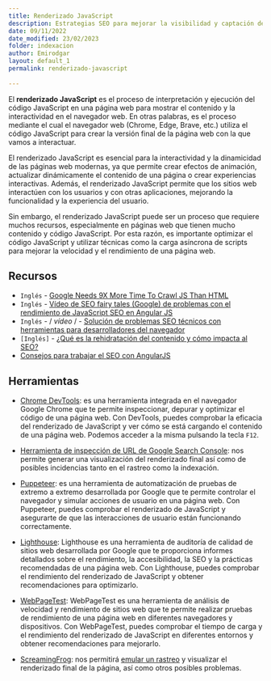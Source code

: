 ```yaml
---
title: Renderizado JavaScript
description: Estrategias SEO para mejorar la visibilidad y captación de tráfico desde Google Discover 
date: 09/11/2022
date_modified: 23/02/2023
folder: indexacion
author: Emirodgar
layout: default_1
permalink: renderizado-javascript
  
---
```



El **renderizado JavaScript** es el proceso de interpretación y ejecución del código JavaScript en una página web para mostrar el contenido y la interactividad en el navegador web. En otras palabras, es el proceso mediante el cual el navegador web (Chrome, Edge, Brave, etc.) utiliza el código JavaScript para crear la versión final de la página web con la que vamos a interactuar.

El renderizado JavaScript es esencial para la interactividad y la dinamicidad de las páginas web modernas, ya que permite crear efectos de animación, actualizar dinámicamente el contenido de una página o crear experiencias interactivas. Además, el renderizado JavaScript permite que los sitios web interactúen con los usuarios y con otras aplicaciones, mejorando la funcionalidad y la experiencia del usuario.

Sin embargo, el renderizado JavaScript puede ser un proceso que requiere muchos recursos, especialmente en páginas web que tienen mucho contenido y código JavaScript. Por esta razón, es importante optimizar el código JavaScript y utilizar técnicas como la carga asíncrona de scripts para mejorar la velocidad y el rendimiento de una página web.

<section id="cs_recursos"></section>

## Recursos

- `Inglés` - [Google Needs 9X More Time To Crawl JS Than HTML](https://www.onely.com/blog/google-needs-9x-more-time-to-crawl-js-than-html/)
- `Inglés` - [Vídeo de SEO fairy tales (Google) de problemas con el rendimiento de JavaScript SEO en Angular JS](https://www.youtube.com/watch?v=viTCKHa8GEE)
- `Inglés` - / *vídeo* / - [Solución de problemas SEO técnicos con herramientas para desarrolladores del navegador](https://www.youtube.com/watch?v=Tfy9cPBfUTk)
- `[Inglés]` - [¿Qué es la rehidratación del contenido y cómo impacta al SEO?](https://www.aeripret.com/content-rehydration/)
- [Consejos para trabajar el SEO con AngularJS](https://es.semrush.com/blog/seo-angular/)

<section id="cs_herramientas"></section>

## Herramientas


- [Chrome DevTools](https://developer.chrome.com/docs/devtools/): es una herramienta integrada en el navegador Google Chrome que te permite inspeccionar, depurar y optimizar el código de una página web. Con DevTools, puedes comprobar la eficacia del renderizado de JavaScript y ver cómo se está cargando el contenido de una página web. Podemos acceder a la misma pulsando la tecla `F12`.

- [Herramienta de inspección de URL de Google Search Console](https://support.google.com/webmasters/answer/9012289?hl=es): nos permite generar una visualización del renderizado final así como de posibles incidencias tanto en el rastreo como la indexación.

- [Puppeteer](https://pptr.dev/): es una herramienta de automatización de pruebas de extremo a extremo desarrollada por Google que te permite controlar el navegador y simular acciones de usuario en una página web. Con Puppeteer, puedes comprobar el renderizado de JavaScript y asegurarte de que las interacciones de usuario están funcionando correctamente.

- [Lighthouse](https://developer.chrome.com/docs/lighthouse/overview/): Lighthouse es una herramienta de auditoría de calidad de sitios web desarrollada por Google que te proporciona informes detallados sobre el rendimiento, la accesibilidad, la SEO y la prácticas recomendadas de una página web. Con Lighthouse, puedes comprobar el rendimiento del renderizado de JavaScript y obtener recomendaciones para optimizarlo.

- [WebPageTest](https://www.webpagetest.org/): WebPageTest es una herramienta de análisis de velocidad y rendimiento de sitios web que te permite realizar pruebas de rendimiento de una página web en diferentes navegadores y dispositivos. Con WebPageTest, puedes comprobar el tiempo de carga y el rendimiento del renderizado de JavaScript en diferentes entornos y obtener recomendaciones para mejorarlo.

- [ScreamingFrog](https://www.screamingfrog.co.uk/seo-spider/): nos permitirá [emular un rastreo](https://chuletaseo.com/emular-rastreo) y visualizar el renderizado final de la página, así como otros posibles problemas.



<section id="cs_pr"></section>